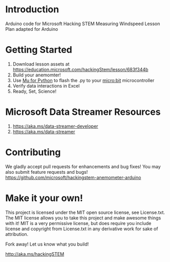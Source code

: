 # Introduction
Arduino code for Microsoft Hacking STEM Measuring Windspeed Lesson Plan adapted for Arduino

# Getting Started
1. Download lesson assets at https://education.microsoft.com/hackingStem/lesson/683f344b
1. Build your anemomter!
1. Use [Mu for Python](https://codewith.mu/) to flash the .py to your  [micro:bit](https://www.microbit.org/) microcontroller
1. Verify data interactions in Excel
1. Ready, Set, Science!

# Microsoft Data Streamer Resources
1. https://aka.ms/data-streamer-developer
1. https://aka.ms/data-streamer

# Contributing
We gladly accept pull requests for enhancements and bug fixes! You may also submit feature requests and bugs!
https://github.com/microsoft/hackingstem-anemometer-arduino

# Make it your own!
This project is licensed under the MIT open source license, see License.txt. The MIT license allows you to take this project and make awesome things with it! MIT is a very permissive license, but does require you include license and copyright from License.txt in any derivative work for sake of attribution.

Fork away! Let us know what you build!

http://aka.ms/hackingSTEM
